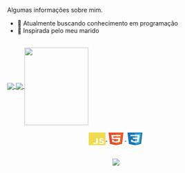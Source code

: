 Algumas informações sobre mim.

- 🔭 Atualmente buscando conhecimento em programação
- 🌱 Inspirada pelo meu marido
<br>

<div>
  <a href="https://github.com/MaciosekVictoria">
  <img height="180em"   align="center" src="https://github-readme-stats.vercel.app/api?username=MaciosekVictoria&show_icons=true&theme=react&include_all_commits=true&count_private=true"/>
  <img height="180em"  align="center" src="https://github-readme-stats.vercel.app/api/top-langs/?username=MaciosekVictoria&layout=compact&langs_count=7&theme=react" />
  <img align="center" width="148" height="180" src="https://media1.tenor.com/images/68e8337fb4eb7e40645d832c64762a8b/tenor.gif?itemid=19443613">
    
</div>  
  <div  align="center"> 
  <div style="display: inline_block"><br>
  <img align="center" alt="Rafa-Js" height="30" width="40" src="https://raw.githubusercontent.com/devicons/devicon/master/icons/javascript/javascript-plain.svg">
  <img align="center" alt="HTML" height="30" width="40" src="https://raw.githubusercontent.com/devicons/devicon/master/icons/html5/html5-original.svg">
  <img align="center" alt="CSS" height="30" width="40" src="https://raw.githubusercontent.com/devicons/devicon/master/icons/css3/css3-original.svg"> 
</div>
    <br>
    
  <a href="https://www.linkedin.com/in/victoriamaciosek/" target="_blank"><img src="https://img.shields.io/badge/-LinkedIn-%230077B5?style=for-the-badge&logo=linkedin&logoColor=white" target="_blank"></a>

